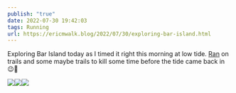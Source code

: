 ```yaml
---
publish: "true"
date: 2022-07-30 19:42:03
tags: Running
url: https://ericmwalk.blog/2022/07/30/exploring-bar-island.html
---
```


Exploring Bar Island today as I timed it right this morning at low tide. [Ran](http://www.strava.com/activities/7552964474) on trails and some maybe trails to kill some time before the tide came back in 😉🌊

![](https://ericmwalk.blog/uploads/2022/bedc92b854.jpg)![](https://ericmwalk.blog/uploads/2022/38bdcd795e.jpg)![](https://ericmwalk.blog/uploads/2022/bf9b65609a.jpg)